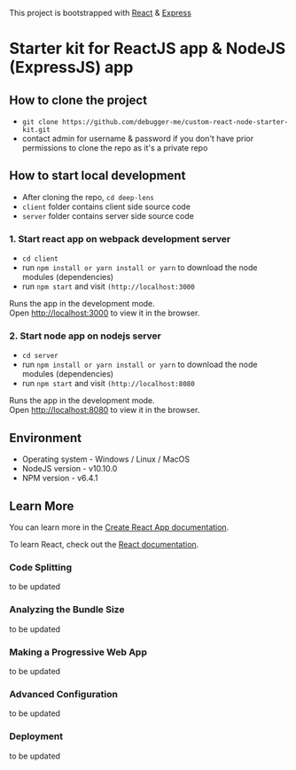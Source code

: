 This project is bootstrapped with [React](https://github.com/facebook/create-react-app) & [Express](https://expressjs.com/)

# Starter kit for ReactJS app & NodeJS (ExpressJS) app

## How to clone the project

- `git clone https://github.com/debugger-me/custom-react-node-starter-kit.git`
- contact admin for username & password if you don't have prior permissions to clone the repo as it's a private repo

## How to start local development

- After cloning the repo, `cd deep-lens`
- `client` folder contains client side source code
- `server` folder contains server side source code

### 1. Start react app on webpack development server

- `cd client`
- run `npm install or yarn install or yarn` to download the node modules (dependencies)
- run `npm start` and visit `(http://localhost:3000`

Runs the app in the development mode.<br>
Open [http://localhost:3000](http://localhost:3000) to view it in the browser.

### 2. Start node app on nodejs server

- `cd server`
- run `npm install or yarn install or yarn` to download the node modules (dependencies)
- run `npm start` and visit `(http://localhost:8080`

Runs the app in the development mode.<br>
Open [http://localhost:8080](http://localhost:8080) to view it in the browser.

## Environment

- Operating system - Windows / Linux / MacOS
- NodeJS version - v10.10.0
- NPM version - v6.4.1

## Learn More

You can learn more in the [Create React App documentation](https://facebook.github.io/create-react-app/docs/getting-started).

To learn React, check out the [React documentation](https://reactjs.org/).

### Code Splitting

to be updated

### Analyzing the Bundle Size

to be updated

### Making a Progressive Web App

to be updated

### Advanced Configuration

to be updated

### Deployment

to be updated
